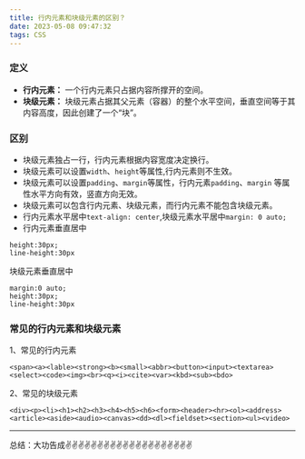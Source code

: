 ```yaml
---
title: 行内元素和块级元素的区别？
date: 2023-05-08 09:47:32
tags: CSS
---
```


<meta name="referrer" content="no-referrer"/>

###  定义
* **行内元素：** 一个行内元素只占据内容所撑开的空间。
* **块级元素：** 块级元素占据其父元素（容器）的整个水平空间，垂直空间等于其内容高度，因此创建了一个“块”。

### 区别
* 块级元素独占一行，行内元素根据内容宽度决定换行。
* 块级元素可以设置`width`、`height`等属性,行内元素则不生效。
* 块级元素可以设置`padding`、`margin`等属性，行内元素`padding`、`margin` 等属性水平方向有效，竖直方向无效。
* 块级元素可以包含行内元素、块级元素，而行内元素不能包含块级元素。
* 行内元素水平居中`text-align: center`,块级元素水平居中`margin: 0 auto;`
* 行内元素垂直居中

```
height:30px; 
line-height:30px 
```

块级元素垂直居中
```
margin:0 auto;
height:30px;
line-height:30px
```
### 常见的行内元素和块级元素
1、常见的行内元素
```
<span><a><lable><strong><b><small><abbr><button><input><textarea><select><code><img><br><q><i><cite><var><kbd><sub><bdo>
```
2、常见的块级元素
```
<div><p><li><h1><h2><h3><h4><h5><h6><form><header><hr><ol><address><article><aside><audio><canvas><dd><dl><fieldset><section><ul><video>
```

---
总结：大功告成✌️✌️✌️✌️✌️✌️✌️✌️✌️✌️✌️✌️✌️✌️✌️✌️✌️✌️✌️✌️





